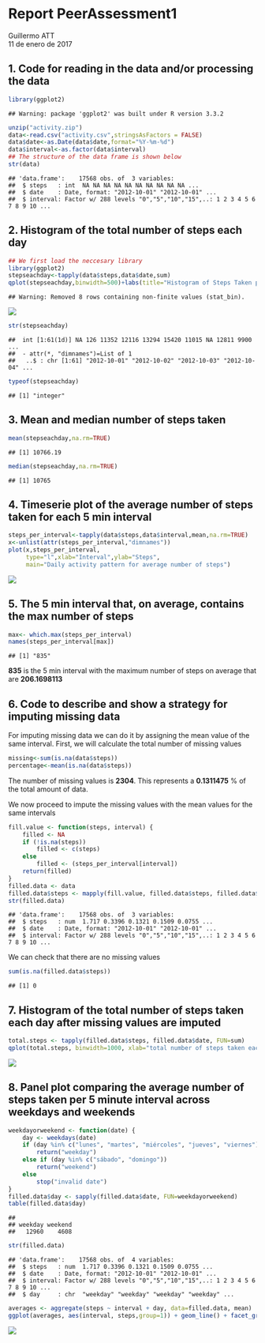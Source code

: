 # Report PeerAssessment1
Guillermo ATT  
11 de enero de 2017  



## 1. Code for reading in the data and/or processing the data


```r
library(ggplot2)
```

```
## Warning: package 'ggplot2' was built under R version 3.3.2
```

```r
unzip("activity.zip")
data<-read.csv("activity.csv",stringsAsFactors = FALSE)
data$date<-as.Date(data$date,format="%Y-%m-%d")
data$interval<-as.factor(data$interval)
## The structure of the data frame is shown below
str(data)
```

```
## 'data.frame':	17568 obs. of  3 variables:
##  $ steps   : int  NA NA NA NA NA NA NA NA NA NA ...
##  $ date    : Date, format: "2012-10-01" "2012-10-01" ...
##  $ interval: Factor w/ 288 levels "0","5","10","15",..: 1 2 3 4 5 6 7 8 9 10 ...
```


## 2. Histogram of the total number of steps each day

```r
## We first load the neccesary library
library(ggplot2)
stepseachday<-tapply(data$steps,data$date,sum)
qplot(stepseachday,binwidth=500)+labs(title="Histogram of Steps Taken per Day",  x = "Number of Steps per Day", y = "Days Count")
```

```
## Warning: Removed 8 rows containing non-finite values (stat_bin).
```

![](PA1_template_files/figure-html/unnamed-chunk-1-1.png)<!-- -->

```r
str(stepseachday)
```

```
##  int [1:61(1d)] NA 126 11352 12116 13294 15420 11015 NA 12811 9900 ...
##  - attr(*, "dimnames")=List of 1
##   ..$ : chr [1:61] "2012-10-01" "2012-10-02" "2012-10-03" "2012-10-04" ...
```

```r
typeof(stepseachday)
```

```
## [1] "integer"
```

## 3. Mean and median number of steps taken

```r
mean(stepseachday,na.rm=TRUE)
```

```
## [1] 10766.19
```

```r
median(stepseachday,na.rm=TRUE)
```

```
## [1] 10765
```

## 4. Timeserie plot of the average number of steps taken for each 5 min interval

```r
steps_per_interval<-tapply(data$steps,data$interval,mean,na.rm=TRUE)
x<-unlist(attr(steps_per_interval,"dimnames"))
plot(x,steps_per_interval,
     type="l",xlab="Interval",ylab="Steps",
     main="Daily activity pattern for average number of steps")
```

![](PA1_template_files/figure-html/unnamed-chunk-3-1.png)<!-- -->

## 5. The 5 min interval that, on average, contains the max number of steps

```r
max<- which.max(steps_per_interval)
names(steps_per_interval[max])
```

```
## [1] "835"
```
**835** is the 5 min interval with the maximum number of steps on average that are **206.1698113**

## 6. Code to describe and show a strategy for imputing missing data
For imputing missing data we can do it by assigning the mean value of the same interval.
First, we will calculate the total number of missing values

```r
missing<-sum(is.na(data$steps))
percentage<-mean(is.na(data$steps))
```
The number of missing values is **2304**. This represents a **0.1311475** % of the total amount of data.

We now proceed to impute the missing values with the mean values for the same intervals

```r
fill.value <- function(steps, interval) {
    filled <- NA
    if (!is.na(steps))
        filled <- c(steps)
    else
        filled <- (steps_per_interval[interval])
    return(filled)
}
filled.data <- data
filled.data$steps <- mapply(fill.value, filled.data$steps, filled.data$interval)
str(filled.data)
```

```
## 'data.frame':	17568 obs. of  3 variables:
##  $ steps   : num  1.717 0.3396 0.1321 0.1509 0.0755 ...
##  $ date    : Date, format: "2012-10-01" "2012-10-01" ...
##  $ interval: Factor w/ 288 levels "0","5","10","15",..: 1 2 3 4 5 6 7 8 9 10 ...
```
We can check that there are no missing values

```r
sum(is.na(filled.data$steps))
```

```
## [1] 0
```


## 7. Histogram of the total number of steps taken each day after missing values are imputed

```r
total.steps <- tapply(filled.data$steps, filled.data$date, FUN=sum)
qplot(total.steps, binwidth=1000, xlab="total number of steps taken each day")
```

![](PA1_template_files/figure-html/unnamed-chunk-8-1.png)<!-- -->

## 8. Panel plot comparing the average number of steps taken per 5 minute interval across weekdays and weekends

```r
weekdayorweekend <- function(date) {
    day <- weekdays(date)
    if (day %in% c("lunes", "martes", "miércoles", "jueves", "viernes"))
        return("weekday")
    else if (day %in% c("sábado", "domingo"))
        return("weekend")
    else
        stop("invalid date")
}
filled.data$day <- sapply(filled.data$date, FUN=weekdayorweekend)
table(filled.data$day)
```

```
## 
## weekday weekend 
##   12960    4608
```

```r
str(filled.data)
```

```
## 'data.frame':	17568 obs. of  4 variables:
##  $ steps   : num  1.717 0.3396 0.1321 0.1509 0.0755 ...
##  $ date    : Date, format: "2012-10-01" "2012-10-01" ...
##  $ interval: Factor w/ 288 levels "0","5","10","15",..: 1 2 3 4 5 6 7 8 9 10 ...
##  $ day     : chr  "weekday" "weekday" "weekday" "weekday" ...
```



```r
averages <- aggregate(steps ~ interval + day, data=filled.data, mean)
ggplot(averages, aes(interval, steps,group=1)) + geom_line() + facet_grid(day ~ .)+ scale_x_discrete(breaks=c(0,400,800,1200,1600,2000,2400)) +  xlab("5-minute interval") + ylab("Number of steps")
```

![](PA1_template_files/figure-html/unnamed-chunk-10-1.png)<!-- -->
